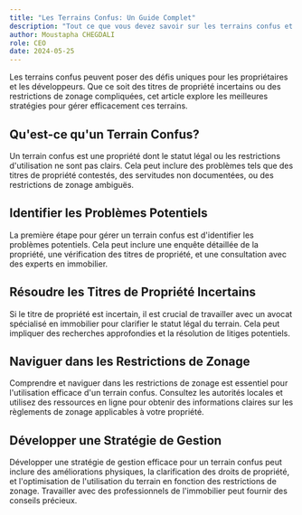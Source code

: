 ```yaml
---
title: "Les Terrains Confus: Un Guide Complet"
description: "Tout ce que vous devez savoir sur les terrains confus et comment les gérer efficacement."
author: Moustapha CHEGDALI
role: CEO
date: 2024-05-25
---
```


Les terrains confus peuvent poser des défis uniques pour les propriétaires et les développeurs. Que ce soit des titres de propriété incertains ou des restrictions de zonage compliquées, cet article explore les meilleures stratégies pour gérer efficacement ces terrains.

<!--more-->

## Qu'est-ce qu'un Terrain Confus?

Un terrain confus est une propriété dont le statut légal ou les restrictions d'utilisation ne sont pas clairs. Cela peut inclure des problèmes tels que des titres de propriété contestés, des servitudes non documentées, ou des restrictions de zonage ambiguës.

## Identifier les Problèmes Potentiels

La première étape pour gérer un terrain confus est d'identifier les problèmes potentiels. Cela peut inclure une enquête détaillée de la propriété, une vérification des titres de propriété, et une consultation avec des experts en immobilier.

## Résoudre les Titres de Propriété Incertains

Si le titre de propriété est incertain, il est crucial de travailler avec un avocat spécialisé en immobilier pour clarifier le statut légal du terrain. Cela peut impliquer des recherches approfondies et la résolution de litiges potentiels.

## Naviguer dans les Restrictions de Zonage

Comprendre et naviguer dans les restrictions de zonage est essentiel pour l'utilisation efficace d'un terrain confus. Consultez les autorités locales et utilisez des ressources en ligne pour obtenir des informations claires sur les règlements de zonage applicables à votre propriété.

## Développer une Stratégie de Gestion

Développer une stratégie de gestion efficace pour un terrain confus peut inclure des améliorations physiques, la clarification des droits de propriété, et l'optimisation de l'utilisation du terrain en fonction des restrictions de zonage. Travailler avec des professionnels de l'immobilier peut fournir des conseils précieux.
